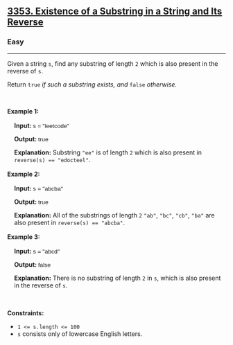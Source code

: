 <h2><a href="https://leetcode.com/problems/existence-of-a-substring-in-a-string-and-its-reverse">3353. Existence of a Substring in a String and Its Reverse</a></h2><h3>Easy</h3><hr><p>Given a<strong> </strong>string <code>s</code>, find any <span data-keyword="substring">substring</span> of length <code>2</code> which is also present in the reverse of <code>s</code>.</p>

<p>Return <code>true</code><em> if such a substring exists, and </em><code>false</code><em> otherwise.</em></p>

<p>&nbsp;</p>
<p><strong class="example">Example 1:</strong></p>

<div class="example-block" style="border-color: var(--border-tertiary); border-left-width: 2px; color: var(--text-secondary); font-size: .875rem; margin-bottom: 1rem; margin-top: 1rem; overflow: visible; padding-left: 1rem;">
<p><strong>Input: </strong><span class="example-io" style="font-family: Menlo,sans-serif; font-size: 0.85rem;">s = &quot;leetcode&quot;</span></p>

<p><strong>Output: </strong><span class="example-io" style="font-family: Menlo,sans-serif; font-size: 0.85rem;">true</span></p>

<p><strong>Explanation:</strong> Substring <code>&quot;ee&quot;</code> is of length <code>2</code> which is also present in <code>reverse(s) == &quot;edocteel&quot;</code>.</p>
</div>

<p><strong class="example">Example 2:</strong></p>

<div class="example-block" style="border-color: var(--border-tertiary); border-left-width: 2px; color: var(--text-secondary); font-size: .875rem; margin-bottom: 1rem; margin-top: 1rem; overflow: visible; padding-left: 1rem;">
<p><strong>Input: </strong><span class="example-io" style="font-family: Menlo,sans-serif; font-size: 0.85rem;">s = &quot;abcba&quot;</span></p>

<p><strong>Output: </strong><span class="example-io" style="font-family: Menlo,sans-serif; font-size: 0.85rem;">true</span></p>

<p><strong>Explanation:</strong> All of the substrings of length <code>2</code> <code>&quot;ab&quot;</code>, <code>&quot;bc&quot;</code>, <code>&quot;cb&quot;</code>, <code>&quot;ba&quot;</code> are also present in <code>reverse(s) == &quot;abcba&quot;</code>.</p>
</div>

<p><strong class="example">Example 3:</strong></p>

<div class="example-block" style="border-color: var(--border-tertiary); border-left-width: 2px; color: var(--text-secondary); font-size: .875rem; margin-bottom: 1rem; margin-top: 1rem; overflow: visible; padding-left: 1rem;">
<p><strong>Input: </strong><span class="example-io" style="font-family: Menlo,sans-serif; font-size: 0.85rem;">s = &quot;abcd&quot;</span></p>

<p><strong>Output: </strong><span class="example-io" style="font-family: Menlo,sans-serif; font-size: 0.85rem;">false</span></p>

<p><strong>Explanation:</strong> There is no substring of length <code>2</code> in <code>s</code>, which is also present in the reverse of <code>s</code>.</p>
</div>

<p>&nbsp;</p>
<p><strong>Constraints:</strong></p>

<ul>
	<li><code>1 &lt;= s.length &lt;= 100</code></li>
	<li><code>s</code> consists only of lowercase English letters.</li>
</ul>
